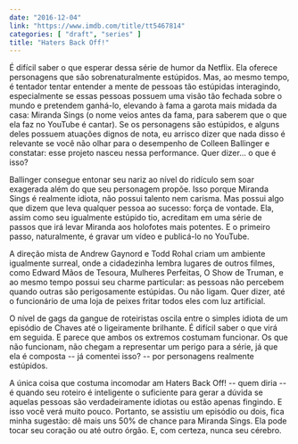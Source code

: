 ```yaml
---
date: "2016-12-04"
link: "https://www.imdb.com/title/tt5467814"
categories: [ "draft", "series" ]
title: "Haters Back Off!"
---
```

É difícil saber o que esperar dessa série de humor da Netflix. Ela oferece personagens que são sobrenaturalmente estúpidos. Mas, ao mesmo tempo, é tentador tentar entender a mente de pessoas tão estúpidas interagindo, especialmente se essas pessoas possuem uma visão tão fechada sobre o mundo e pretendem ganhá-lo, elevando à fama a garota mais midada da casa: Miranda Sings (o nome veios antes da fama, para saberem que o que ela faz no YouTube é cantar). Se os personagens são estúpidos, e alguns deles possuem atuações dignos de nota, eu arrisco dizer que nada disso é relevante se você não olhar para o desempenho de Colleen Ballinger e constatar: esse projeto nasceu nessa performance. Quer dizer... o que é isso?

Ballinger consegue entonar seu nariz ao nível do ridículo sem soar exagerada além do que seu personagem propõe. Isso porque Miranda Sings é realmente idiota, não possui talento nem carisma. Mas possui algo que dizem que leva qualquer pessoa ao sucesso: força de vontade. Ela, assim como seu igualmente estúpido tio, acreditam em uma série de passos que irá levar Miranda aos holofotes mais potentes. E o primeiro passo, naturalmente, é gravar um vídeo e publicá-lo no YouTube.

A direção mista de Andrew Gaynord e Todd Rohal criam um ambiente igualmente surreal, onde a cidadezinha lembra lugares de outros filmes, como Edward Mãos de Tesoura, Mulheres Perfeitas, O Show de Truman, e ao mesmo tempo possui seu charme particular: as pessoas não percebem quando outras são perigosamente estúpidas. Ou não ligam. Quer dizer, até o funcionário de uma loja de peixes fritar todos eles com luz artificial.

O nível de gags da gangue de roteiristas oscila entre o simples idiota de um episódio de Chaves até o ligeiramente brilhante. É difícil saber o que virá em seguida. E parece que ambos os extremos costumam funcionar. Os que não funcionam, não chegam a representar um perigo para a série, já que ela é composta -- já comentei isso? -- por personagens realmente estúpidos.

A única coisa que costuma incomodar am Haters Back Off! -- quem diria -- é quando seu roteiro é inteligente o suficiente para gerar a dúvida se aquelas pessoas são verdadeiramente idiotas ou estão apenas fingindo. E isso você verá muito pouco. Portanto, se assistiu um episódio ou dois, fica minha sugestão: dê mais uns 50% de chance para Miranda Sings. Ela pode tocar seu coração ou até outro órgão. E, com certeza, nunca seu cérebro.
